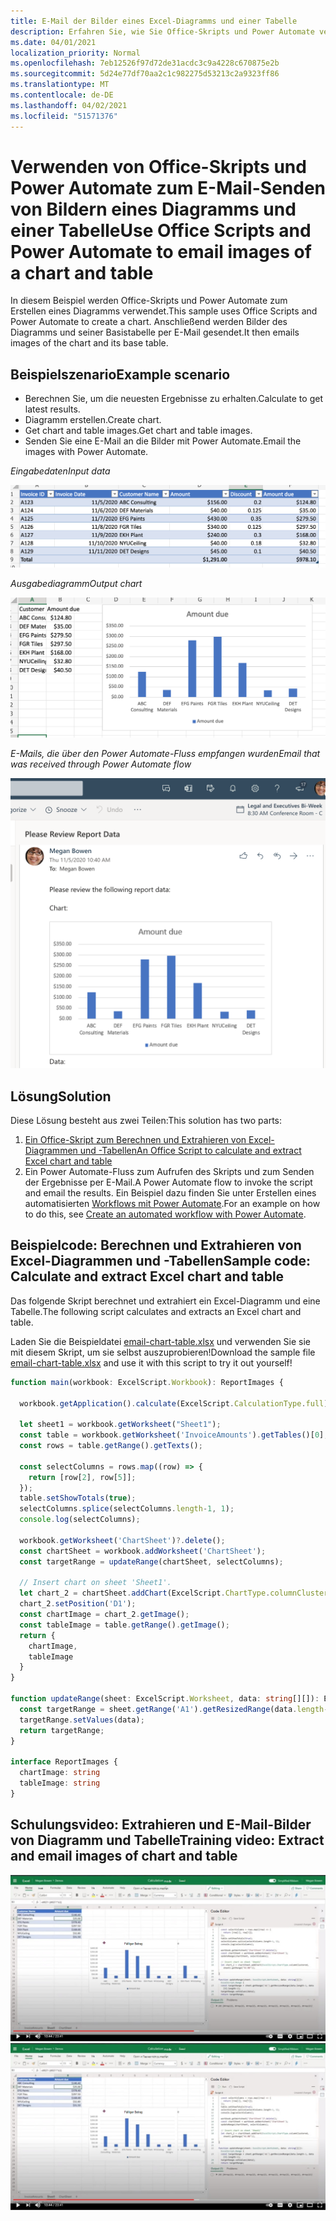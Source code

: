 ```yaml
---
title: E-Mail der Bilder eines Excel-Diagramms und einer Tabelle
description: Erfahren Sie, wie Sie Office-Skripts und Power Automate verwenden, um die Bilder eines Excel-Diagramms und einer Tabelle zu extrahieren und per E-Mail zu senden.
ms.date: 04/01/2021
localization_priority: Normal
ms.openlocfilehash: 7eb12526f97d72de31acdc3c9a4228c670875e2b
ms.sourcegitcommit: 5d24e77df70aa2c1c982275d53213c2a9323ff86
ms.translationtype: MT
ms.contentlocale: de-DE
ms.lasthandoff: 04/02/2021
ms.locfileid: "51571376"
---
```

# <a name="use-office-scripts-and-power-automate-to-email-images-of-a-chart-and-table"></a><span data-ttu-id="a22c4-103">Verwenden von Office-Skripts und Power Automate zum E-Mail-Senden von Bildern eines Diagramms und einer Tabelle</span><span class="sxs-lookup"><span data-stu-id="a22c4-103">Use Office Scripts and Power Automate to email images of a chart and table</span></span>

<span data-ttu-id="a22c4-104">In diesem Beispiel werden Office-Skripts und Power Automate zum Erstellen eines Diagramms verwendet.</span><span class="sxs-lookup"><span data-stu-id="a22c4-104">This sample uses Office Scripts and Power Automate to create a chart.</span></span> <span data-ttu-id="a22c4-105">Anschließend werden Bilder des Diagramms und seiner Basistabelle per E-Mail gesendet.</span><span class="sxs-lookup"><span data-stu-id="a22c4-105">It then emails images of the chart and its base table.</span></span>

## <a name="example-scenario"></a><span data-ttu-id="a22c4-106">Beispielszenario</span><span class="sxs-lookup"><span data-stu-id="a22c4-106">Example scenario</span></span>

* <span data-ttu-id="a22c4-107">Berechnen Sie, um die neuesten Ergebnisse zu erhalten.</span><span class="sxs-lookup"><span data-stu-id="a22c4-107">Calculate to get latest results.</span></span>
* <span data-ttu-id="a22c4-108">Diagramm erstellen.</span><span class="sxs-lookup"><span data-stu-id="a22c4-108">Create chart.</span></span>
* <span data-ttu-id="a22c4-109">Get chart and table images.</span><span class="sxs-lookup"><span data-stu-id="a22c4-109">Get chart and table images.</span></span>
* <span data-ttu-id="a22c4-110">Senden Sie eine E-Mail an die Bilder mit Power Automate.</span><span class="sxs-lookup"><span data-stu-id="a22c4-110">Email the images with Power Automate.</span></span>

<span data-ttu-id="a22c4-111">_Eingabedaten_</span><span class="sxs-lookup"><span data-stu-id="a22c4-111">_Input data_</span></span>

![Eingabedaten](../../images/input-data.png)

<span data-ttu-id="a22c4-113">_Ausgabediagramm_</span><span class="sxs-lookup"><span data-stu-id="a22c4-113">_Output chart_</span></span>

![Diagramm erstellt](../../images/chart-created.png)

<span data-ttu-id="a22c4-115">_E-Mails, die über den Power Automate-Fluss empfangen wurden_</span><span class="sxs-lookup"><span data-stu-id="a22c4-115">_Email that was received through Power Automate flow_</span></span>

![Empfangene E-Mails](../../images/email-received.png)

## <a name="solution"></a><span data-ttu-id="a22c4-117">Lösung</span><span class="sxs-lookup"><span data-stu-id="a22c4-117">Solution</span></span>

<span data-ttu-id="a22c4-118">Diese Lösung besteht aus zwei Teilen:</span><span class="sxs-lookup"><span data-stu-id="a22c4-118">This solution has two parts:</span></span>

1. [<span data-ttu-id="a22c4-119">Ein Office-Skript zum Berechnen und Extrahieren von Excel-Diagrammen und -Tabellen</span><span class="sxs-lookup"><span data-stu-id="a22c4-119">An Office Script to calculate and extract Excel chart and table</span></span>](#sample-code-calculate-and-extract-excel-chart-and-table)
1. <span data-ttu-id="a22c4-120">Ein Power Automate-Fluss zum Aufrufen des Skripts und zum Senden der Ergebnisse per E-Mail.</span><span class="sxs-lookup"><span data-stu-id="a22c4-120">A Power Automate flow to invoke the script and email the results.</span></span> <span data-ttu-id="a22c4-121">Ein Beispiel dazu finden Sie unter Erstellen eines automatisierten [Workflows mit Power Automate](../../tutorials/excel-power-automate-returns.md#create-an-automated-workflow-with-power-automate).</span><span class="sxs-lookup"><span data-stu-id="a22c4-121">For an example on how to do this, see [Create an automated workflow with Power Automate](../../tutorials/excel-power-automate-returns.md#create-an-automated-workflow-with-power-automate).</span></span>

## <a name="sample-code-calculate-and-extract-excel-chart-and-table"></a><span data-ttu-id="a22c4-122">Beispielcode: Berechnen und Extrahieren von Excel-Diagrammen und -Tabellen</span><span class="sxs-lookup"><span data-stu-id="a22c4-122">Sample code: Calculate and extract Excel chart and table</span></span>

<span data-ttu-id="a22c4-123">Das folgende Skript berechnet und extrahiert ein Excel-Diagramm und eine Tabelle.</span><span class="sxs-lookup"><span data-stu-id="a22c4-123">The following script calculates and extracts an Excel chart and table.</span></span>

<span data-ttu-id="a22c4-124">Laden Sie die Beispieldatei <a href="email-chart-table.xlsx">email-chart-table.xlsx</a> und verwenden Sie sie mit diesem Skript, um sie selbst auszuprobieren!</span><span class="sxs-lookup"><span data-stu-id="a22c4-124">Download the sample file <a href="email-chart-table.xlsx">email-chart-table.xlsx</a> and use it with this script to try it out yourself!</span></span>

```TypeScript
function main(workbook: ExcelScript.Workbook): ReportImages {

  workbook.getApplication().calculate(ExcelScript.CalculationType.full);
  
  let sheet1 = workbook.getWorksheet("Sheet1");
  const table = workbook.getWorksheet('InvoiceAmounts').getTables()[0];
  const rows = table.getRange().getTexts();

  const selectColumns = rows.map((row) => {
    return [row[2], row[5]];
  });
  table.setShowTotals(true);
  selectColumns.splice(selectColumns.length-1, 1);
  console.log(selectColumns);

  workbook.getWorksheet('ChartSheet')?.delete();
  const chartSheet = workbook.addWorksheet('ChartSheet');
  const targetRange = updateRange(chartSheet, selectColumns);

  // Insert chart on sheet 'Sheet1'.
  let chart_2 = chartSheet.addChart(ExcelScript.ChartType.columnClustered, targetRange);
  chart_2.setPosition('D1');
  const chartImage = chart_2.getImage();
  const tableImage = table.getRange().getImage();
  return {
    chartImage,
    tableImage
  }
}

function updateRange(sheet: ExcelScript.Worksheet, data: string[][]): ExcelScript.Range {
  const targetRange = sheet.getRange('A1').getResizedRange(data.length-1, data[0].length-1);
  targetRange.setValues(data);
  return targetRange;
}

interface ReportImages {
  chartImage: string
  tableImage: string
}
```

## <a name="training-video-extract-and-email-images-of-chart-and-table"></a><span data-ttu-id="a22c4-125">Schulungsvideo: Extrahieren und E-Mail-Bilder von Diagramm und Tabelle</span><span class="sxs-lookup"><span data-stu-id="a22c4-125">Training video: Extract and email images of chart and table</span></span>

<span data-ttu-id="a22c4-126">[![Sehen Sie sich schritt-für-Schritt-Video zum Extrahieren und E-Mail-Bilder von Diagramm und Tabelle an](../../images/charts-image-vid.jpg)](https://youtu.be/152GJyqc-Kw "Schritt-für-Schritt-Video zum Extrahieren und E-Mail-Bilder von Diagramm und Tabelle")</span><span class="sxs-lookup"><span data-stu-id="a22c4-126">[![Watch step-by-step video on how to extract and email images of chart and table](../../images/charts-image-vid.jpg)](https://youtu.be/152GJyqc-Kw "Step-by-step video on how to extract and email images of chart and table")</span></span>
